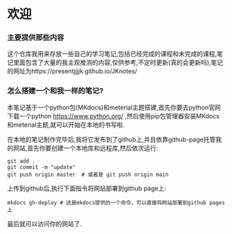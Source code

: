 # 欢迎 
### 主要提供那些内容
这个仓库我用来存放一些自己的学习笔记,包括已经完成的课程和未完成的课程,笔记里面包含了大量的我主观推测的内容,仅供参考,不定时更新(真的会更新吗),笔记的网址为https://presentjjjjk.github.io/JKnotes/

### 怎么搭建一个和我一样的笔记?

本笔记基于一个python包(MKdocs)和meterial主题搭建,首先你要去python官网下载一个python https://www.python.org/ ,然后使用pip包管理器安装MKdocs和meterial主题,就可以开始在本地的书写啦.

在本地的笔记制作完毕后,我将它发布到了github上,并且依靠github-page托管我的网站,首先你要创建一个本地库和远程库,然后依次运行:

```
git add .
git commit -m "update"
git push origin master  # 或者是 git push origin main
```
上传到github后,执行下面指令将网站部署到github page上:

```
mkdocs gh-deploy # 这是mkdocs提供的一个命令，可以直接将网站部署到github pages上
```

最后就可以访问你的网站了.






